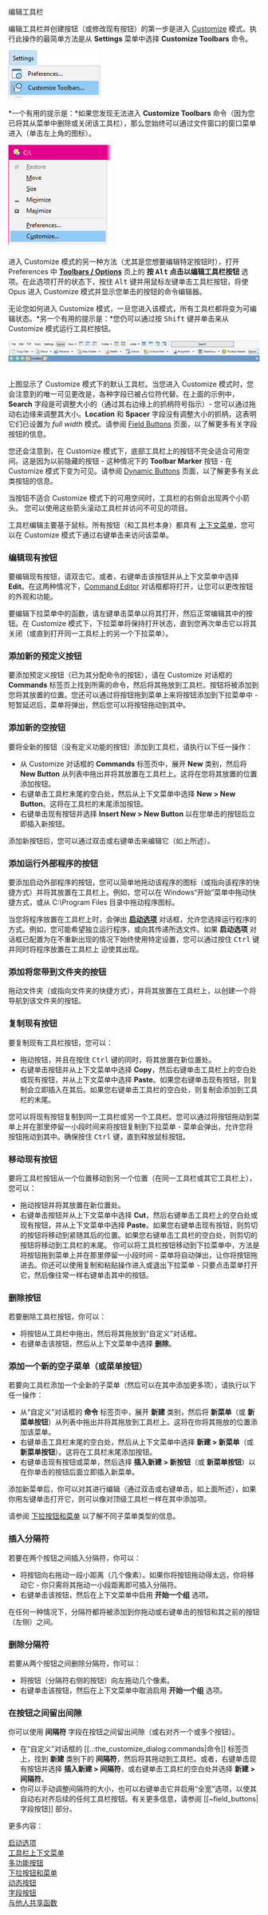 编辑工具栏

编辑工具栏并创建按钮（或修改现有按钮）的第一步是进入 [Customize](/Manual/customize/README.zh.md) 模式。执行此操作的最简单方法是从 **Settings** 菜单中选择 **Customize Toolbars** 命令。

![](/Manual/images/media/customize_toolbar_item.png) 

*一个有用的提示是：*如果您发现无法进入 **Customize Toolbars** 命令（因为您已将其从菜单中删除或关闭该工具栏），那么您始终可以通过文件窗口的窗口菜单进入（单击左上角的图标）。

![](/Manual/images/media/customise_window_menu.png)

进入 Customize 模式的另一种方法（尤其是您想要编辑特定按钮时），打开 Preferences 中 **[Toolbars / Options](/Manual/preferences/preferences_categories/toolbars/toolbar_options.zh.md)** 页上的 **按 <kbd>Alt</kbd> 点击以编辑工具栏按钮** 选项。在此选项打开的状态下，按住 <kbd>Alt</kbd> 键并用鼠标左键单击工具栏按钮，将使 Opus 进入 Customize 模式并显示您单击的按钮的命令编辑器。

无论您如何进入 Customize 模式，一旦您进入该模式，所有工具栏都将变为可编辑状态。*另一个有用的提示是：*您仍可以通过按 <kbd>Shift</kbd> 键并单击来从 Customize 模式运行工具栏按钮。

![](/Manual/images/media/toolbars_in_customize.png) 

上图显示了 Customize 模式下的默认工具栏。当您进入 Customize 模式时，您会注意到的唯一可见更改是，各种字段已被占位符代替。在上面的示例中，**Search** 字段是可调整大小的（通过其右边缘上的抓柄符号指示）- 您可以通过拖动右边缘来调整其大小。**Location** 和 **Spacer** 字段没有调整大小的抓柄，这表明它们已设置为 *full width* 模式。请参阅 [Field Buttons](/Manual/customize/creating_your_own_buttons/editing_the_toolbar/field_buttons/README.zh.md) 页面，以了解更多有关字段按钮的信息。

您还会注意到，在 Customize 模式下，底部工具栏上的按钮不完全适合可用空间。这是因为以前隐藏的按钮 - 这种情况下的 **Toolbar Marker** 按钮 - 在 Customize 模式下变为可见。请参阅 [Dynamic Buttons](/Manual/customize/creating_your_own_buttons/editing_the_toolbar/dynamic_buttons/README.zh.md) 页面，以了解更多有关此类按钮的信息。

当按钮不适合 Customize 模式下的可用空间时，工具栏的右侧会出现两个小箭头。 您可以使用这些箭头滚动工具栏并访问不可见的项目。

工具栏编辑主要基于鼠标。所有按钮（和工具栏本身）都具有 [上下文菜单](/Manual/customize/creating_your_own_buttons/editing_the_toolbar/toolbar_context_menus.zh.md)，您可以在 Customize 模式下通过右键单击来访问该菜单。

### 编辑现有按钮

要编辑现有按钮，请双击它。或者，右键单击该按钮并从上下文菜单中选择 **Edit**。在这两种情况下，[Command Editor](command_editor/README.zh.md) 对话框都将打开，让您可以更改按钮的外观和功能。

要编辑下拉菜单中的函数，请左键单击菜单以将其打开，然后正常编辑其中的按钮。在 Customize 模式下，下拉菜单将保持打开状态，直到您再次单击它以将其关闭（或直到打开同一工具栏上的另一个下拉菜单）。

### 添加新的预定义按钮

要添加预定义按钮（已为其分配命令的按钮），请在 Customize 对话框的 **Commands** 标签页上找到所需的命令，然后将其拖放到工具栏。按钮将被添加到您将其放置的位置。您还可以通过将按钮拖到菜单上来将按钮添加到下拉菜单中 - 短暂延迟后，菜单将弹出，然后您可以将按钮拖动到其中。

### 添加新的空按钮

要将全新的按钮（没有定义功能的按钮）添加到工具栏，请执行以下任一操作：

- 从 Customize 对话框的 **Commands** 标签页中，展开 **New** 类别，然后将 **New Button** 从列表中拖出并将其放置在工具栏上。这将在您将其放置的位置添加按钮。
- 右键单击工具栏末尾的空白处，然后从上下文菜单中选择 **New \> New Button**。这将在工具栏的末尾添加按钮。
- 右键单击现有按钮并选择 **Insert New \> New Button** 以在您单击的按钮后立即插入新按钮。

添加新按钮后，您可以通过双击或右键单击来编辑它（如上所述）。

### 添加运行外部程序的按钮

要添加启动外部程序的按钮，您可以简单地拖动该程序的图标（或指向该程序的快捷方式）并将其放置在工具栏上。例如，您可以在 Windows“开始”菜单中拖动快捷方式，或从 C:\Program Files 目录中拖动程序图标。

当您将程序放置在工具栏上时，会弹出 **[启动选项](/Manual/customize/creating_your_own_buttons/editing_the_toolbar/launch_options.zh.md)** 对话框，允许您选择运行程序的方式。例如，您可能希望独立运行程序，或向其传递所选文件。如果 **启动选项** 对话框已配置为在不重新出现的情况下始终使用特定设置，您可以通过按住 <kbd>Ctrl</kbd> 键并同时将程序放置在工具栏上 迫使其出现。

### 添加将您带到文件夹的按钮

拖动文件夹（或指向文件夹的快捷方式），并将其放置在工具栏上，以创建一个将导航到该文件夹的按钮。

### 复制现有按钮

要复制现有工具栏按钮，您可以：

- 拖动按钮，并且在按住 <kbd>Ctrl</kbd> 键的同时，将其放置在新位置处。
- 右键单击按钮并从上下文菜单中选择 **Copy**，然后右键单击工具栏上的空白处或现有按钮，并从上下文菜单中选择 **Paste**。如果您右键单击现有按钮，则复制会立即插入在其后。如果您右键单击工具栏的空白处，则复制会添加到工具栏的末尾。

您可以将现有按钮复制到同一工具栏或另一个工具栏。您可以通过将按钮拖动到菜单上并在那里停留一小段时间来将按钮复制到下拉菜单 - 菜单会弹出，允许您将按钮拖动到其中。确保按住 <kbd>Ctrl</kbd> 键，直到释放鼠标按钮。

### 移动现有按钮

要将工具栏按钮从一个位置移动到另一个位置（在同一工具栏或其它工具栏上），您可以：

- 拖动按钮并将其放置在新位置处。
- 右键单击按钮并从上下文菜单中选择 **Cut**，然后右键单击工具栏上的空白处或现有按钮，并从上下文菜单中选择 **Paste**。如果您右键单击现有按钮，则剪切的按钮将移动到紧随其后的位置。如果您右键单击工具栏的空白处，则剪切的按钮将移动到工具栏的末尾。
你可以将工具栏按钮移动到下拉菜单中，方法是将按钮拖到菜单上并在那里停留一小段时间 - 菜单将自动弹出，让你将按钮拖进去。你还可以使用复制和粘贴操作进入或退出下拉菜单 - 只要点击菜单打开它，然后像往常一样右键单击其中的按钮。

### 删除按钮

若要删除工具栏按钮，你可以：

- 将按钮从工具栏中拖出，然后将其拖放到“自定义”对话框。
- 右键单击该按钮，然后从上下文菜单中选择 **删除**。

### 添加一个新的空子菜单（或菜单按钮）

若要向工具栏添加一个全新的子菜单（然后可以在其中添加更多项），请执行以下任一操作：

- 从“自定义”对话框的 **命令** 标签页中，展开 **新建** 类别，然后将 **新菜单**（或 **新菜单按钮**）从列表中拖出并将其拖放到工具栏上。这将在你将其拖放的位置添加该菜单。
- 右键单击工具栏末尾的空白处，然后从上下文菜单中选择 **新建 > 新菜单**（或 **新菜单按钮**）。这将在工具栏末尾添加按钮。
- 右键单击现有按钮或菜单，然后选择 **插入新建 > 新按钮**（或 **新菜单按钮**）以在你单击的按钮后面立即插入新菜单。

添加新菜单后，你可以对其进行编辑（通过双击或右键单击，如上面所述），如果你用左键单击打开它，则可以像对顶级工具栏一样在其中添加项。

请参阅 [下拉按钮和菜单](/Manual/customize/creating_your_own_buttons/editing_the_toolbar/drop-down_buttons_and_menus.zh.md) 以了解不同子菜单类型的信息。

### 插入分隔符

若要在两个按钮之间插入分隔符，你可以：

- 将按钮向右拖动一段小距离（几个像素）。如果你将按钮拖动得太远，你将移动它 - 你只需将其拖动一小段距离即可插入分隔符。
- 右键单击该按钮，然后在上下文菜单中启用 **开始一个组** 选项。

在任何一种情况下，分隔符都将被添加到你拖动或右键单击的按钮和其之前的按钮（左侧）之间。

### 删除分隔符

若要从两个按钮之间删除分隔符，你可以：

- 将按钮（分隔符右侧的按钮）向左拖动几个像素。
- 右键单击该按钮，然后在上下文菜单中取消启用 **开始一个组** 选项。

### 在按钮之间留出间隙

你可以使用 **间隔符** 字段在按钮之间留出间隙（或右对齐一个或多个按钮）。

- 在“自定义”对话框的 [[..:the_customize_dialog:commands|命令]] 标签页上，找到 **新建** 类别下的 **间隔符**，然后将其拖动到工具栏。或者，右键单击现有按钮并选择 **插入新建 > 间隔符**，或右键单击工具栏的空白处并选择 **新建 > 间隔符**。
- 你可以手动调整间隔符的大小，也可以右键单击它并启用“全宽”选项，以使其自动右对齐后续的任何工具栏按钮。有关更多信息，请参阅 [[~field_buttons|字段按钮]] 部分。

更多内容：

[启动选项](/Manual/customize/creating_your_own_buttons/editing_the_toolbar/launch_options.zh.md)  
[工具栏上下文菜单](/Manual/customize/creating_your_own_buttons/editing_the_toolbar/toolbar_context_menus.zh.md)  
[多功能按钮](/Manual/customize/creating_your_own_buttons/editing_the_toolbar/multiple_function_buttons.zh.md)  
[下拉按钮和菜单](/Manual/customize/creating_your_own_buttons/editing_the_toolbar/drop-down_buttons_and_menus.zh.md)  
[动态按钮](/Manual/customize/creating_your_own_buttons/editing_the_toolbar/dynamic_buttons/README.zh.md)  
[字段按钮](/Manual/customize/creating_your_own_buttons/editing_the_toolbar/field_buttons/README.zh.md)  
[与他人共享函数](/Manual/customize/creating_your_own_buttons/editing_the_toolbar/sharing_functions_with_others.zh.md)
